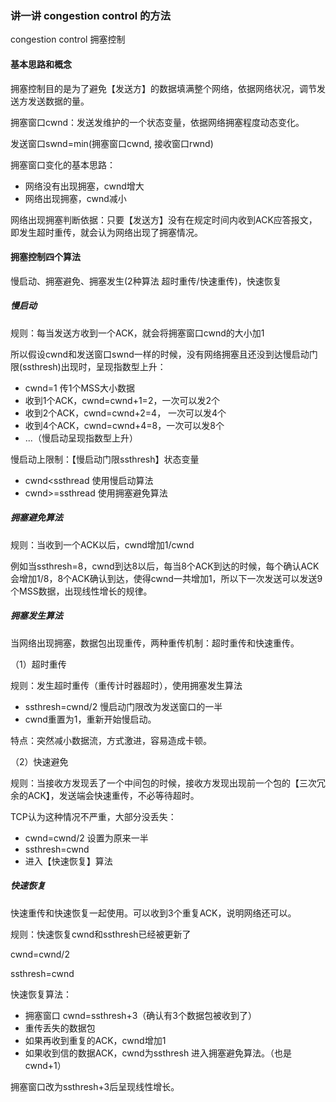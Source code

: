 ### 讲一讲 congestion control 的方法

congestion control 拥塞控制

#### 基本思路和概念

拥塞控制目的是为了避免【发送方】的数据填满整个网络，依据网络状况，调节发送方发送数据的量。

拥塞窗口cwnd：发送发维护的一个状态变量，依据网络拥塞程度动态变化。

发送窗口swnd=min(拥塞窗口cwnd, 接收窗口rwnd)  

拥塞窗口变化的基本思路：

- 网络没有出现拥塞，cwnd增大
- 网络出现拥塞，cwnd减小

网络出现拥塞判断依据：只要【发送方】没有在规定时间内收到ACK应答报文，即发生超时重传，就会认为网络出现了拥塞情况。



#### 拥塞控制四个算法

慢启动、拥塞避免、拥塞发生(2种算法 超时重传/快速重传)，快速恢复

##### 慢启动

规则：每当发送方收到一个ACK，就会将拥塞窗口cwnd的大小加1

所以假设cwnd和发送窗口swnd一样的时候，没有网络拥塞且还没到达慢启动门限(ssthresh)出现时，呈现指数型上升：

- cwnd=1 传1个MSS大小数据
- 收到1个ACK，cwnd=cwnd+1=2，一次可以发2个
- 收到2个ACK，cwnd=cwnd+2=4， 一次可以发4个
- 收到4个ACK，cwnd=cwnd+4=8，一次可以发8个
- ...（慢启动呈现指数型上升）

慢启动上限制：【慢启动门限ssthresh】状态变量

- cwnd<ssthread 使用慢启动算法
- cwnd>=ssthread 使用拥塞避免算法

##### 拥塞避免算法

规则：当收到一个ACK以后，cwnd增加1/cwnd

例如当ssthresh=8，cwnd到达8以后，每当8个ACK到达的时候，每个确认ACK会增加1/8，8个ACK确认到达，使得cwnd一共增加1，所以下一次发送可以发送9个MSS数据，出现线性增长的规律。

##### 拥塞发生算法

当网络出现拥塞，数据包出现重传，两种重传机制：超时重传和快速重传。

（1）超时重传

规则：发生超时重传（重传计时器超时），使用拥塞发生算法

- ssthresh=cwnd/2 慢启动门限改为发送窗口的一半
- cwnd重置为1，重新开始慢启动。

特点：突然减小数据流，方式激进，容易造成卡顿。

（2）快速避免

规则：当接收方发现丢了一个中间包的时候，接收方发现出现前一个包的【三次冗余的ACK】，发送端会快速重传，不必等待超时。

TCP认为这种情况不严重，大部分没丢失：

- cwnd=cwnd/2 设置为原来一半
- ssthresh=cwnd
- 进入【快速恢复】算法



##### 快速恢复

快速重传和快速恢复一起使用。可以收到3个重复ACK，说明网络还可以。

规则：快速恢复cwnd和ssthresh已经被更新了

cwnd=cwnd/2

ssthresh=cwnd

快速恢复算法：

- 拥塞窗口 cwnd=ssthresh+3（确认有3个数据包被收到了）
- 重传丢失的数据包
- 如果再收到重复的ACK，cwnd增加1
- 如果收到信的数据ACK，cwnd为ssthresh 进入拥塞避免算法。（也是cwnd+1）

拥塞窗口改为ssthresh+3后呈现线性增长。





